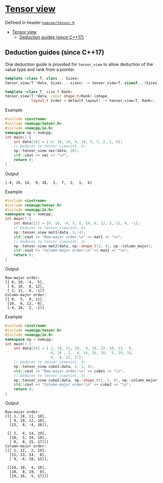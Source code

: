 # [Tensor view](readme.md)

Defined in header [`numcpp/tensor.h`](/include/numcpp/tensor.h)

- [Tensor view](#tensor-view)
  - [Deduction guides (since C++17)](#deduction-guides-since-c17)

## Deduction guides (since C++17)

One deduction guide is provided for `tensor_view` to allow deduction of the value type and rank from a pointer.
```cpp
template <class T, class... Sizes>
tensor_view(T *data, Sizes... sizes) -> tensor_view<T, sizeof...(Sizes)>;

template <class T, size_t Rank>
tensor_view(T *data, const shape_t<Rank> &shape,
            layout_t order = default_layout) -> tensor_view<T, Rank>;
```

Example

```cpp
#include <iostream>
#include <numcpp/tensor.h>
#include <numcpp/io.h>
namespace np = numcpp;
int main() {
    int data[10] = {-4, 16, 14, 9, 18, 3, 7, 2, 1, 4};
    // Deduces to tensor_view<int, 1>
    np::tensor_view vec(data, 10);
    std::cout << vec << "\n";
    return 0;
}
```

Output

```
[-4, 16, 14,  9, 18,  3,  7,  2,  1,  4]
```

Example

```cpp
#include <iostream>
#include <numcpp/tensor.h>
#include <numcpp/io.h>
namespace np = numcpp;
int main() {
    int data[12] = {0, 10, -4, 5, 6, 10, 8, 12, 2, 11, 0, -1};
    // Deduces to tensor_view<int, 2>
    np::tensor_view mat1(data, 3, 4);
    std::cout << "Row-major order:\n" << mat1 << "\n";
    // Deduces to tensor_view<int, 2>
    np::tensor_view mat2(data, np::shape_t(3, 4), np::column_major);
    std::cout << "Column-major order:\n" << mat2 << "\n";
    return 0;
}
```

Output

```
Row-major order:
[[ 0, 10, -4,  5],
 [ 6, 10,  8, 12],
 [ 2, 11,  0, -1]]
Column-major order:
[[ 0,  5,  8, 11],
 [10,  6, 12,  0],
 [-4, 10,  2, -1]]
```

Example

```cpp
#include <iostream>
#include <numcpp/tensor.h>
#include <numcpp/io.h>
namespace np = numcpp;
int main() {
    int data[24] = { 1, 18, 11, 10,  9, 19, 12, 10, 13,  8,
                    -4, 16 , 2,  4, 14, 19, 18,  5, 19, 18,
                     0,  0, 15, 17};
    // Deduces to tensor_view<int, 3>
    np::tensor_view cube1(data, 2, 3, 4);
    std::cout << "Row-major order:\n" << cube1 << "\n";
    // Deduces to tensor_view<int, 3>
    np::tensor_view cube2(data, np::shape_t(2, 3, 4), np::column_major);
    std::cout << "Column-major order:\n" << cube2 << "\n";
    return 0;
}
```

Output

```
Row-major order:
[[[ 1, 18, 11, 10],
  [ 9, 19, 12, 10],
  [13,  8, -4, 16]],

 [[ 2,  4, 14, 19],
  [18,  5, 19, 18],
  [ 0,  0, 15, 17]]]
Column-major order:
[[[ 1, 12,  2, 19],
  [11, 13, 14,  0],
  [ 9, -4, 18, 15]],

 [[18, 10,  4, 18],
  [10,  8, 19,  0],
  [19, 16,  5, 17]]]
```
